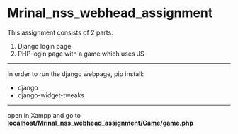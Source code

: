 # Mrinal_nss_webhead_assignment

This assignment consists of 2 parts:
1. Django login page
2. PHP login page with a game which uses JS

---
In order to run the django webpage, pip install:
- django
- django-widget-tweaks

---
open in Xampp and go to
**localhost/Mrinal_nss_webhead_assignment/Game/game.php**
